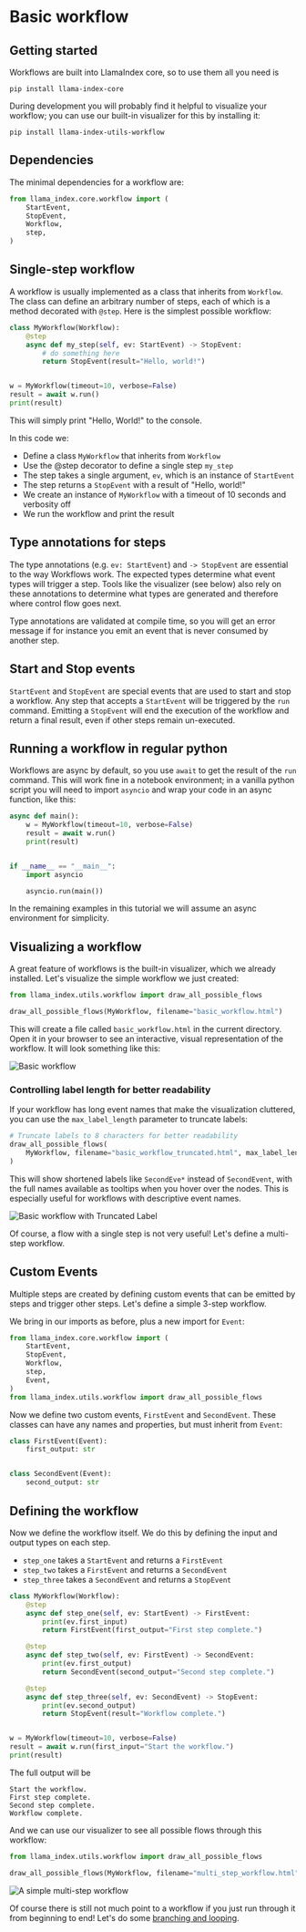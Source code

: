 # Basic workflow

## Getting started

Workflows are built into LlamaIndex core, so to use them all you need is

```
pip install llama-index-core
```

During development you will probably find it helpful to visualize your workflow; you can use our built-in visualizer for this by installing it:

```
pip install llama-index-utils-workflow
```

## Dependencies

The minimal dependencies for a workflow are:

```python
from llama_index.core.workflow import (
    StartEvent,
    StopEvent,
    Workflow,
    step,
)
```

## Single-step workflow

A workflow is usually implemented as a class that inherits from `Workflow`. The class can define an arbitrary number of steps, each of which is a method decorated with `@step`. Here is the simplest possible workflow:

```python
class MyWorkflow(Workflow):
    @step
    async def my_step(self, ev: StartEvent) -> StopEvent:
        # do something here
        return StopEvent(result="Hello, world!")


w = MyWorkflow(timeout=10, verbose=False)
result = await w.run()
print(result)
```

This will simply print "Hello, World!" to the console.

In this code we:

* Define a class `MyWorkflow` that inherits from `Workflow`
* Use the @step decorator to define a single step `my_step`
* The step takes a single argument, `ev`, which is an instance of `StartEvent`
* The step returns a `StopEvent` with a result of "Hello, world!"
* We create an instance of `MyWorkflow` with a timeout of 10 seconds and verbosity off
* We run the workflow and print the result

## Type annotations for steps

The type annotations (e.g. `ev: StartEvent`) and `-> StopEvent` are essential to the way Workflows work. The expected types determine what event types will trigger a step. Tools like the visualizer (see below) also rely on these annotations to determine what types are generated and therefore where control flow goes next.

Type annotations are validated at compile time, so you will get an error message if for instance you emit an event that is never consumed by another step.

## Start and Stop events

`StartEvent` and `StopEvent` are special events that are used to start and stop a workflow. Any step that accepts a `StartEvent` will be triggered by the `run` command. Emitting a `StopEvent` will end the execution of the workflow and return a final result, even if other steps remain un-executed.

## Running a workflow in regular python

Workflows are async by default, so you use `await` to get the result of the `run` command. This will work fine in a notebook environment; in a vanilla python script you will need to import `asyncio` and wrap your code in an async function, like this:

```python
async def main():
    w = MyWorkflow(timeout=10, verbose=False)
    result = await w.run()
    print(result)


if __name__ == "__main__":
    import asyncio

    asyncio.run(main())
```

In the remaining examples in this tutorial we will assume an async environment for simplicity.

## Visualizing a workflow

A great feature of workflows is the built-in visualizer, which we already installed. Let's visualize the simple workflow we just created:

```python
from llama_index.utils.workflow import draw_all_possible_flows

draw_all_possible_flows(MyWorkflow, filename="basic_workflow.html")
```

This will create a file called `basic_workflow.html` in the current directory. Open it in your browser to see an interactive, visual representation of the workflow. It will look something like this:

![Basic workflow](./basic_flow.png)

### Controlling label length for better readability

If your workflow has long event names that make the visualization cluttered, you can use the `max_label_length` parameter to truncate labels:

```python
# Truncate labels to 8 characters for better readability
draw_all_possible_flows(
    MyWorkflow, filename="basic_workflow_truncated.html", max_label_length=10
)
```

This will show shortened labels like `SecondEve*` instead of `SecondEvent`, with the full names available as tooltips when you hover over the nodes. This is especially useful for workflows with descriptive event names.

![Basic workflow with Truncated Label](./basic_flow_with_truncated_label.png)

Of course, a flow with a single step is not very useful! Let's define a multi-step workflow.

## Custom Events

Multiple steps are created by defining custom events that can be emitted by steps and trigger other steps. Let's define a simple 3-step workflow.

We bring in our imports as before, plus a new import for `Event`:

```python
from llama_index.core.workflow import (
    StartEvent,
    StopEvent,
    Workflow,
    step,
    Event,
)
from llama_index.utils.workflow import draw_all_possible_flows
```

Now we define two custom events, `FirstEvent` and `SecondEvent`. These classes can have any names and properties, but must inherit from `Event`:

```python
class FirstEvent(Event):
    first_output: str


class SecondEvent(Event):
    second_output: str
```

## Defining the workflow

Now we define the workflow itself. We do this by defining the input and output types on each step.

* `step_one` takes a `StartEvent` and returns a `FirstEvent`
* `step_two` takes a `FirstEvent` and returns a `SecondEvent`
* `step_three` takes a `SecondEvent` and returns a `StopEvent`

```python
class MyWorkflow(Workflow):
    @step
    async def step_one(self, ev: StartEvent) -> FirstEvent:
        print(ev.first_input)
        return FirstEvent(first_output="First step complete.")

    @step
    async def step_two(self, ev: FirstEvent) -> SecondEvent:
        print(ev.first_output)
        return SecondEvent(second_output="Second step complete.")

    @step
    async def step_three(self, ev: SecondEvent) -> StopEvent:
        print(ev.second_output)
        return StopEvent(result="Workflow complete.")


w = MyWorkflow(timeout=10, verbose=False)
result = await w.run(first_input="Start the workflow.")
print(result)
```

The full output will be

```
Start the workflow.
First step complete.
Second step complete.
Workflow complete.
```

And we can use our visualizer to see all possible flows through this workflow:

```python
from llama_index.utils.workflow import draw_all_possible_flows

draw_all_possible_flows(MyWorkflow, filename="multi_step_workflow.html")
```

![A simple multi-step workflow](./multi_step.png)

Of course there is still not much point to a workflow if you just run through it from beginning to end! Let's do some [branching and looping](branches_and_loops.md).
